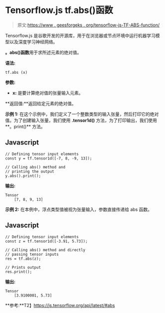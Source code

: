 # Tensorflow.js tf.abs()函数

> 原文:[https://www . geesforgeks . org/tensorflow-js-TF-ABS-function/](https://www.geeksforgeeks.org/tensorflow-js-tf-abs-function/)

Tensorflow.js 是谷歌开发的开源库，用于在浏览器或节点环境中运行机器学习模型以及深度学习神经网络。

**。abs()函数**用于求所述元素的绝对值。

**语法:**

```
tf.abs (x)
```

**参数:**

*   **x:** 是要计算绝对值的张量输入元素。

**返回值:**返回给定元素的绝对值。

**示例 1:** 在这个示例中，我们定义了一个整数类型的输入张量，然后打印它的绝对值。为了创建输入张量，我们使用 **.tensor1d()** 方法，为了打印输出，我们使用**。print()** 方法。

## Javascript

```
// Defining tensor input elements
const y = tf.tensor1d([-7, 8, -9, 13]);

// Calling abs() method and
// printing the output
y.abs().print();
```

**输出:**

```
Tensor
    [7, 8, 9, 13]
```

**示例 2:** 在本例中，浮点类型值被视为张量输入，参数直接传递给 abs 函数。

## Javascript

```
// Defining tensor input elements
const z = tf.tensor1d([-3.91, 5.73]);

// Calling abs() method and directly
// passing tensor inputs
res = tf.abs(z);

// Prints output
res.print();
```

**输出:**

```
Tensor
    [3.9100001, 5.73]
```

**参考:**T2】https://js.tensorflow.org/api/latest/#abs